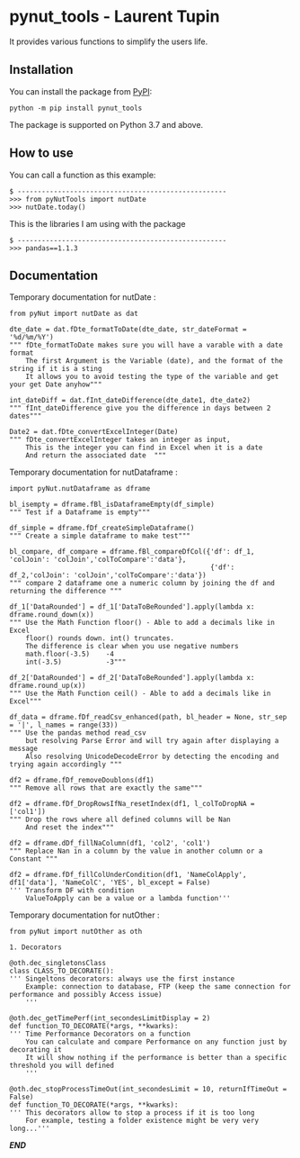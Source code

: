 # pynut_tools - Laurent Tupin

It provides various functions to simplify the users life. 


## Installation

You can install the package from [PyPI](https://pypi.org/project/pynut_tools/):

    python -m pip install pynut_tools

The package is supported on Python 3.7 and above.



## How to use


You can call a function as this example:

    $ ----------------------------------------------------
    >>> from pyNutTools import nutDate
    >>> nutDate.today()


This is the libraries I am using with the package

    $ ----------------------------------------------------
    >>> pandas==1.1.3


## Documentation

Temporary documentation for nutDate :

    from pyNut import nutDate as dat
    
    dte_date = dat.fDte_formatToDate(dte_date, str_dateFormat = '%d/%m/%Y')
    """ fDte_formatToDate makes sure you will have a varable with a date format
        The first Argument is the Variable (date), and the format of the string if it is a sting
        It allows you to avoid testing the type of the variable and get your get Date anyhow"""
    
    int_dateDiff = dat.fInt_dateDifference(dte_date1, dte_date2)
    """ fInt_dateDifference give you the difference in days between 2 dates"""
    
    Date2 = dat.fDte_convertExcelInteger(Date)
    """ fDte_convertExcelInteger takes an integer as input, 
        This is the integer you can find in Excel when it is a date 
        And return the associated date  """
    
    
Temporary documentation for nutDataframe :

    import pyNut.nutDataframe as dframe
    
    bl_isempty = dframe.fBl_isDataframeEmpty(df_simple)
    """ Test if a Dataframe is empty"""
    
    df_simple = dframe.fDf_createSimpleDataframe()
    """ Create a simple dataframe to make test"""
    
    bl_compare, df_compare = dframe.fBl_compareDfCol({'df': df_1, 'colJoin': 'colJoin','colToCompare':'data'},
                                                      {'df': df_2,'colJoin': 'colJoin','colToCompare':'data'})
    """ compare 2 dataframe one a numeric column by joining the df and returning the difference """
    
    df_1['DataRounded'] = df_1['DataToBeRounded'].apply(lambda x: dframe.round_down(x))
    """ Use the Math Function floor() - Able to add a decimals like in Excel
        floor() rounds down. int() truncates. 
        The difference is clear when you use negative numbers
        math.floor(-3.5)    -4
        int(-3.5)           -3"""
    
    df_2['DataRounded'] = df_2['DataToBeRounded'].apply(lambda x: dframe.round_up(x))
    """ Use the Math Function ceil() - Able to add a decimals like in Excel"""
    
    df_data = dframe.fDf_readCsv_enhanced(path, bl_header = None, str_sep = '|', l_names = range(33))
    """ Use the pandas method read_csv
        but resolving Parse Error and will try again after displaying a message 
        Also resolving UnicodeDecodeError by detecting the encoding and trying again accordingly """
     
    df2 = dframe.fDf_removeDoublons(df1)
    """ Remove all rows that are exactly the same"""
     
    df2 = dframe.fDf_DropRowsIfNa_resetIndex(df1, l_colToDropNA = ['col1'])
    """ Drop the rows where all defined columns will be Nan
        And reset the index"""
    
    df2 = dframe.dDf_fillNaColumn(df1, 'col2', 'col1')
    """ Replace Nan in a column by the value in another column or a Constant """
    
    df2 = dframe.fDf_fillColUnderCondition(df1, 'NameColApply', df1['data'], 'NameColC', 'YES', bl_except = False)
    ''' Transform DF with condition
        ValueToApply can be a value or a lambda function'''   
    
    
Temporary documentation for nutOther :
    
    from pyNut import nutOther as oth
    
    1. Decorators
    
    @oth.dec_singletonsClass
    class CLASS_TO_DECORATE():
    ''' Singeltons decorators: always use the first instance 
        Example: connection to database, FTP (keep the same connection for performance and possibly Access issue)
        '''    
    
    @oth.dec_getTimePerf(int_secondesLimitDisplay = 2)
    def function_TO_DECORATE(*args, **kwarks):
    ''' Time Performance Decorators on a function
        You can calculate and compare Performance on any function just by decorating it
        It will show nothing if the performance is better than a specific threshold you will defined
        '''   
    
    @oth.dec_stopProcessTimeOut(int_secondesLimit = 10, returnIfTimeOut = False)
    def function_TO_DECORATE(*args, **kwarks):
    ''' This decorators allow to stop a process if it is too long
        For example, testing a folder existence might be very very long...'''
    

***END***